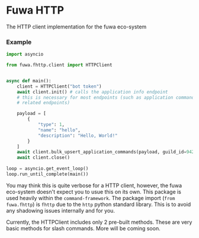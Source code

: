 # Fuwa HTTP

The HTTP client implementation for the fuwa eco-system

### Example

```py
import asyncio

from fuwa.fhttp.client import HTTPClient


async def main():
    client = HTTPClient("bot token")
    await client.init() # calls the application info endpoint
    # this is necessary for most endpoints (such as application command
    # related endpoints)

    payload = [
        {
            "type": 1,
            "name": "hello",
            "description": "Hello, World!"
        }
    ]
    await client.bulk_upsert_application_commands(payload, guild_id=942837947315662859)
    await client.close()
    
loop = asyncio.get_event_loop()
loop.run_until_complete(main())
```

You may think this is quite verbose for a HTTP client, however, the fuwa eco-system doesn't expect you to usue this on its own. This package is used heavily within the `command-framework`. The package import (`from fuwa.fhttp`) is `fhttp` due to the `http` python standard library. This is to avoid any shadowing issues internally and for you.

Currently, the HTTPClient includes only 2 pre-built methods. These are very basic methods for slash commands. More will be coming soon.